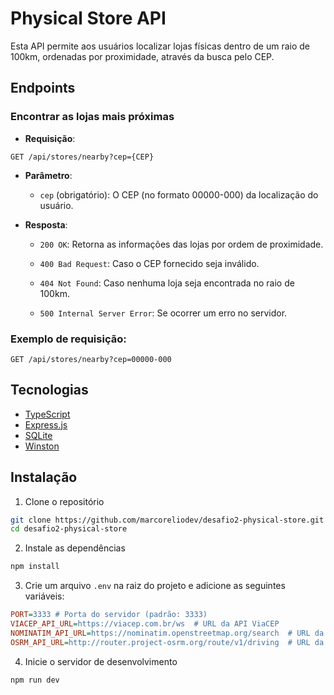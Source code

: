 # Physical Store API

Esta API permite aos usuários localizar lojas físicas dentro de um raio de 100km, ordenadas por proximidade, através da busca pelo CEP.

## Endpoints

### Encontrar as lojas mais próximas

- **Requisição**:

```
GET /api/stores/nearby?cep={CEP}
```

- **Parâmetro**:

  - `cep` (obrigatório): O CEP (no formato 00000-000) da localização do usuário.

- **Resposta**:

  - `200 OK`: Retorna as informações das lojas por ordem de proximidade.

  - `400 Bad Request`: Caso o CEP fornecido seja inválido.

  - `404 Not Found`: Caso nenhuma loja seja encontrada no raio de 100km.

  - `500 Internal Server Error`: Se ocorrer um erro no servidor.

### Exemplo de requisição:

```
GET /api/stores/nearby?cep=00000-000
```

## Tecnologias

- [TypeScript](https://www.typescriptlang.org)
- [Express.js](https://expressjs.com)
- [SQLite](https://github.com/TryGhost/node-sqlite3)
- [Winston](https://github.com/winstonjs/winston)

## Instalação

1. Clone o repositório

```bash
git clone https://github.com/marcoreliodev/desafio2-physical-store.git
cd desafio2-physical-store
```

2. Instale as dependências

```bash
npm install
```

3. Crie um arquivo `.env` na raiz do projeto e adicione as seguintes variáveis:

```ini
PORT=3333 # Porta do servidor (padrão: 3333)
VIACEP_API_URL=https://viacep.com.br/ws  # URL da API ViaCEP
NOMINATIM_API_URL=https://nominatim.openstreetmap.org/search  # URL da API Nominatim
OSRM_API_URL=http://router.project-osrm.org/route/v1/driving  # URL da API OSRM
```

4. Inicie o servidor de desenvolvimento

```bash
npm run dev
```
